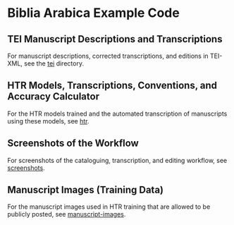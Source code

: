 # Biblia Arabica Example Code

## TEI Manuscript Descriptions and Transcriptions

For manuscript descriptions, corrected transcriptions, and editions in TEI-XML, see the [tei](tei) directory.

## HTR Models, Transcriptions, Conventions, and Accuracy Calculator

For the HTR models trained and the automated transcription of manuscripts using these models, see [htr](htr). 

## Screenshots of the Workflow

For screenshots of the cataloguing, transcription, and editing workflow, see [screenshots](screenshots).

## Manuscript Images (Training Data)

For the manuscript images used in HTR training that are allowed to be publicly posted, see [manuscript-images](manuscript-images).